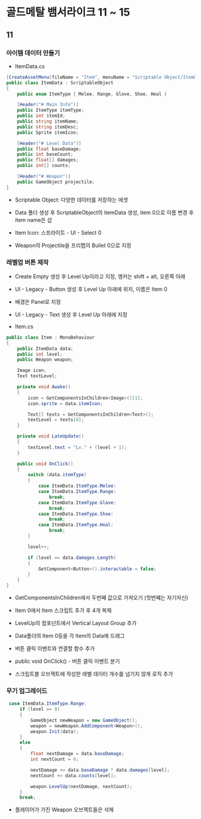 # 골드메탈 뱀서라이크 11 ~ 15

## 11

### 아이템 데이터 만들기

- ItemData.cs
```c#
[CreateAssetMenu(fileName = "Item", menuName = "Scriptable Object/ItemData")]
public class ItemData : ScriptableObject
{
    public enum ItemType { Melee, Range, Glove, Shoe, Heal }

    [Header("# Main Info")]
    public ItemType itemType;
    public int itemId;
    public string itemName;
    public string itemDesc;
    public Sprite itemIcon;

    [Header("# Level Data")]
    public float baseDamage;
    public int baseCount;
    public float[] damages;
    public int[] counts;

    [Header("# Weapon")]
    public GameObject projectile;
}

```

- Scriptable Object: 다양한 데이터를 저장하는 에셋

- Data 폴더 생성 후 ScriptableObject의 itemData 생성, item 0으로 이름 변경 후 item name은 삽

- Item Icon: 스프라이트 - UI - Select 0

- Weapon의 Projectile을 프리펩의 Bullet 0으로 지정

### 레벨업 버튼 제작

- Create Empty 생성 후 Level Up이라고 지정, 앵커는 shift + alt, 오른쪽 아래

- UI - Legacy - Button 생성 후 Level Up 아래에 위치, 이름은 Item 0

- 배경은 Panel로 지정

- UI - Legacy - Text 생성 후 Level Up 아래에 지정

- Item.cs
```c#
public class Item : MonoBehaviour
{
    public ItemData data;
    public int level;
    public Weapon weapon;

    Image icon;
    Text textLevel;

    private void Awake()
    {
        icon = GetComponentsInChildren<Image>()[1];
        icon.sprite = data.itemIcon;

        Text[] texts = GetComponentsInChildren<Text>();
        textLevel = texts[0];
    }

    private void LateUpdate()
    {
        textLevel.text = "Lv." + (level + 1);
    }

    public void OnClick()
    {
        switch (data.itemType)
        {
            case ItemData.ItemType.Melee:
            case ItemData.ItemType.Range:
                break;
            case ItemData.ItemType.Glove:
                break;
            case ItemData.ItemType.Shoe:
                break;
            case ItemData.ItemType.Heal:
                break;
        }

        level++;

        if (level == data.damages.Length)
        {
            GetComponent<Button>().interactable = false;
        }
    }
}
```

- GetComponentsInChildren에서 두번째 값으로 가져오기 (첫번째는 자기자신)

- Item 0에서 Item 스크립트 추가 후 4개 복제

- LevelUp의 컴포넌트에서 Vertical Layout Group 추가

- Data폴더의 Item 0등을 각 Item의 Data에 드래그

- 버튼 클릭 이벤트와 연결할 함수 추가

- public void OnClick() - 버튼 클릭 이벤트 분기

- 스크립트블 오브젝트에 작성한 레벨 데이터 개수를 넘기지 않게 로직 추가


### 무기 업그레이드

```c#
 case ItemData.ItemType.Range:
     if (level == 0)
     {
         GameObject newWeapon = new GameObject();
         weapon = newWeapon.AddComponent<Weapon>();
         weapon.Init(data);
     }
     else
     {
         float nextDamage = data.baseDamage;
         int nextCount = 0;

         nextDamage += data.baseDamage * data.damages[level];
         nextCount += data.counts[level];

         weapon.LevelUp(nextDamage, nextCount);
     }
     break;
```

- 플레이어가 가진 Weapon 오브젝트들은 삭제

